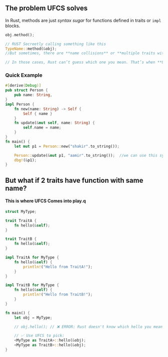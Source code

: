 ## **The problem UFCS solves**

In Rust, methods are just _syntax sugar_ for functions defined in traits or `impl` blocks.

```rust
obj.method();

// RUST Secreetly calling something like this 
TypeName::method(&obj);
//But sometimes, there are **name collisions** or **multiple traits with the same method name.  

// In those cases, Rust can’t guess which one you mean. That’s when **UFCS** comes in.
```

### Quick Example

```rust
#[derive(Debug)]
pub struct Person {
    pub name: String,
}
impl Person {
    fn new(name: String) -> Self {
        Self { name }
    }
    fn update(&mut self, name: String) {
        self.name = name;
    }
}
fn main() {
    let mut p1 = Person::new("shakir".to_string());

    Person::update(&mut p1, "aamir".to_string());  //we can use this syntax
    dbg!(&p1);
}
```


## But what if 2 traits have function with same name?

#### This is where UFCS Comes into play.q

```rust
struct MyType;

trait TraitA {
    fn hello(&self);
}

trait TraitB {
    fn hello(&self);
}

impl TraitA for MyType {
    fn hello(&self) {
        println!("Hello from TraitA!");
    }
}

impl TraitB for MyType {
    fn hello(&self) {
        println!("Hello from TraitB!");
    }
}

fn main() {
    let obj = MyType;

    // obj.hello(); // ❌ ERROR: Rust doesn't know which hello you mean.

    // ✅ Use UFCS to pick:
    <MyType as TraitA>::hello(&obj);
    <MyType as TraitB>::hello(&obj);
}


```
